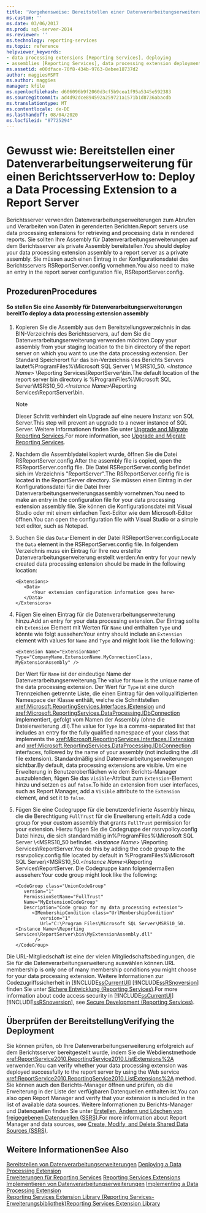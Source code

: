 ```yaml
---
title: 'Vorgehensweise: Bereitstellen einer Datenverarbeitungserweiterung für einen Berichtsserver | Microsoft-Dokumentation'
ms.custom: ''
ms.date: 03/06/2017
ms.prod: sql-server-2014
ms.reviewer: ''
ms.technology: reporting-services
ms.topic: reference
helpviewer_keywords:
- data processing extensions [Reporting Services], deploying
- assemblies [Reporting Services], data processing extension deployments
ms.assetid: e00dface-70f8-434b-9763-8ebee18737d2
author: maggiesMSFT
ms.author: maggies
manager: kfile
ms.openlocfilehash: d606096b9f2060d3cf5b9cea1f95a5345e592383
ms.sourcegitcommit: ad4d92dce894592a259721a1571b1d8736abacdb
ms.translationtype: MT
ms.contentlocale: de-DE
ms.lasthandoff: 08/04/2020
ms.locfileid: "87725294"
---
```

# <a name="how-to-deploy-a-data-processing-extension-to-a-report-server"></a><span data-ttu-id="c8f49-102">Gewusst wie: Bereitstellen einer Datenverarbeitungserweiterung für einen Berichtsserver</span><span class="sxs-lookup"><span data-stu-id="c8f49-102">How to: Deploy a Data Processing Extension to a Report Server</span></span>
  <span data-ttu-id="c8f49-103">Berichtsserver verwenden Datenverarbeitungserweiterungen zum Abrufen und Verarbeiten von Daten in gerenderten Berichten.</span><span class="sxs-lookup"><span data-stu-id="c8f49-103">Report servers use data processing extensions for retrieving and processing data in rendered reports.</span></span> <span data-ttu-id="c8f49-104">Sie sollten Ihre Assembly für Datenverarbeitungserweiterungen auf dem Berichtsserver als private Assembly bereitstellen.</span><span class="sxs-lookup"><span data-stu-id="c8f49-104">You should deploy your data processing extension assembly to a report server as a private assembly.</span></span> <span data-ttu-id="c8f49-105">Sie müssen auch einen Eintrag in der Konfigurationsdatei des Berichtsservers RSReportServer.config vornehmen.</span><span class="sxs-lookup"><span data-stu-id="c8f49-105">You also need to make an entry in the report server configuration file, RSReportServer.config.</span></span>  
  
## <a name="procedures"></a><span data-ttu-id="c8f49-106">Prozeduren</span><span class="sxs-lookup"><span data-stu-id="c8f49-106">Procedures</span></span>  
  
#### <a name="to-deploy-a-data-processing-extension-assembly"></a><span data-ttu-id="c8f49-107">So stellen Sie eine Assembly für Datenverarbeitungserweiterungen bereit</span><span class="sxs-lookup"><span data-stu-id="c8f49-107">To deploy a data processing extension assembly</span></span>  
  
1.  <span data-ttu-id="c8f49-108">Kopieren Sie die Assembly aus dem Bereitstellungsverzeichnis in das BIN-Verzeichnis des Berichtsservers, auf dem Sie die Datenverarbeitungserweiterung verwenden möchten.</span><span class="sxs-lookup"><span data-stu-id="c8f49-108">Copy your assembly from your staging location to the bin directory of the report server on which you want to use the data processing extension.</span></span> <span data-ttu-id="c8f49-109">Der Standard Speicherort für das bin-Verzeichnis des Berichts Servers lautet%ProgramFiles%\Microsoft SQL Server \ MSRS10_50. \<*Instance Name*> \Reporting Services\ReportServer\bin.</span><span class="sxs-lookup"><span data-stu-id="c8f49-109">The default location of the report server bin directory is %ProgramFiles%\Microsoft SQL Server\MSRS10_50.\<*Instance Name*>\Reporting Services\ReportServer\bin.</span></span>  
  
    > [!NOTE]  
    >  <span data-ttu-id="c8f49-110">Dieser Schritt verhindert ein Upgrade auf eine neuere Instanz von SQL Server.</span><span class="sxs-lookup"><span data-stu-id="c8f49-110">This step will prevent an upgrade to a newer instance of SQL Server.</span></span> <span data-ttu-id="c8f49-111">Weitere Informationen finden Sie unter [Upgrade and Migrate Reporting Services](../../install-windows/upgrade-and-migrate-reporting-services.md).</span><span class="sxs-lookup"><span data-stu-id="c8f49-111">For more information, see [Upgrade and Migrate Reporting Services](../../install-windows/upgrade-and-migrate-reporting-services.md).</span></span>  
  
2.  <span data-ttu-id="c8f49-112">Nachdem die Assemblydatei kopiert wurde, öffnen Sie die Datei RSReportServer.config.</span><span class="sxs-lookup"><span data-stu-id="c8f49-112">After the assembly file is copied, open the RSReportServer.config file.</span></span> <span data-ttu-id="c8f49-113">Die Datei RSReportServer.config befindet sich im Verzeichnis "ReportServer".</span><span class="sxs-lookup"><span data-stu-id="c8f49-113">The RSReportServer.config file is located in the ReportServer directory.</span></span> <span data-ttu-id="c8f49-114">Sie müssen einen Eintrag in der Konfigurationsdatei für die Datei Ihrer Datenverarbeitungserweiterungsassembly vornehmen.</span><span class="sxs-lookup"><span data-stu-id="c8f49-114">You need to make an entry in the configuration file for your data processing extension assembly file.</span></span> <span data-ttu-id="c8f49-115">Sie können die Konfigurationsdatei mit Visual Studio oder mit einem einfachen Text-Editor wie dem Microsoft-Editor öffnen.</span><span class="sxs-lookup"><span data-stu-id="c8f49-115">You can open the configuration file with Visual Studio or a simple text editor, such as Notepad.</span></span>  
  
3.  <span data-ttu-id="c8f49-116">Suchen Sie das `Data`-Element in der Datei RSReportServer.config.</span><span class="sxs-lookup"><span data-stu-id="c8f49-116">Locate the `Data` element in the RSReportServer.config file.</span></span> <span data-ttu-id="c8f49-117">In folgendem Verzeichnis muss ein Eintrag für Ihre neu erstellte Datenverarbeitungserweiterung erstellt werden:</span><span class="sxs-lookup"><span data-stu-id="c8f49-117">An entry for your newly created data processing extension should be made in the following location:</span></span>  
  
    ```  
    <Extensions>  
       <Data>  
          <Your extension configuration information goes here>  
       </Data>  
    </Extensions>  
    ```  
  
4.  <span data-ttu-id="c8f49-118">Fügen Sie einen Eintrag für die Datenverarbeitungserweiterung hinzu.</span><span class="sxs-lookup"><span data-stu-id="c8f49-118">Add an entry for your data processing extension.</span></span> <span data-ttu-id="c8f49-119">Der Eintrag sollte ein `Extension` Element mit Werten für `Name` und enthalten `Type` und könnte wie folgt aussehen:</span><span class="sxs-lookup"><span data-stu-id="c8f49-119">Your entry should include an `Extension` element with values for `Name` and `Type` and might look like the following:</span></span>  
  
    ```  
    <Extension Name="ExtensionName" Type="CompanyName.ExtensionName.MyConnectionClass, MyExtensionAssembly" />  
    ```  
  
     <span data-ttu-id="c8f49-120">Der Wert für `Name` ist der eindeutige Name der Datenverarbeitungserweiterung.</span><span class="sxs-lookup"><span data-stu-id="c8f49-120">The value for `Name` is the unique name of the data processing extension.</span></span> <span data-ttu-id="c8f49-121">Der Wert für `Type` ist eine durch Trennzeichen getrennte Liste, die einen Eintrag für den vollqualifizierten Namespace der Klasse enthält, welche die Schnittstellen <xref:Microsoft.ReportingServices.Interfaces.IExtension> und <xref:Microsoft.ReportingServices.DataProcessing.IDbConnection> implementiert, gefolgt vom Namen der Assembly (ohne die Dateierweiterung .dll).</span><span class="sxs-lookup"><span data-stu-id="c8f49-121">The value for `Type` is a comma-separated list that includes an entry for the fully qualified namespace of your class that implements the <xref:Microsoft.ReportingServices.Interfaces.IExtension> and <xref:Microsoft.ReportingServices.DataProcessing.IDbConnection> interfaces, followed by the name of your assembly (not including the .dll file extension).</span></span> <span data-ttu-id="c8f49-122">Standardmäßig sind Datenverarbeitungserweiterungen sichtbar.</span><span class="sxs-lookup"><span data-stu-id="c8f49-122">By default, data processing extensions are visible.</span></span> <span data-ttu-id="c8f49-123">Um eine Erweiterung in Benutzeroberflächen wie dem Berichts-Manager auszublenden, fügen Sie das `Visible`-Attribut zum `Extension`-Element hinzu und setzen es auf `false`.</span><span class="sxs-lookup"><span data-stu-id="c8f49-123">To hide an extension from user interfaces, such as Report Manager, add a `Visible` attribute to the `Extension` element, and set it to `false`.</span></span>  
  
5.  <span data-ttu-id="c8f49-124">Fügen Sie eine Codegruppe für die benutzerdefinierte Assembly hinzu, die die Berechtigung `FullTrust` für die Erweiterung erteilt.</span><span class="sxs-lookup"><span data-stu-id="c8f49-124">Add a code group for your custom assembly that grants `FullTrust` permission for your extension.</span></span> <span data-ttu-id="c8f49-125">Hierzu fügen Sie die Codegruppe der rssrvpolicy.config Datei hinzu, die sich standardmäßig in%ProgramFiles%\Microsoft SQL Server \\<MSRS10_50 befindet. \<*Instance Name*> \Reporting Services\ReportServer.</span><span class="sxs-lookup"><span data-stu-id="c8f49-125">You do this by adding the code group to the rssrvpolicy.config file located by default in %ProgramFiles%\Microsoft SQL Server\\<MSRS10_50.\<*Instance Name*>\Reporting Services\ReportServer.</span></span> <span data-ttu-id="c8f49-126">Die Codegruppe kann folgendermaßen aussehen:</span><span class="sxs-lookup"><span data-stu-id="c8f49-126">Your code group might look like the following:</span></span>  
  
    ```  
    <CodeGroup class="UnionCodeGroup"  
       version="1"  
       PermissionSetName="FullTrust"  
       Name="MyExtensionCodeGroup"  
       Description="Code group for my data processing extension">  
          <IMembershipCondition class="UrlMembershipCondition"  
             version="1"  
             Url="C:\Program Files\Microsoft SQL Server\MSRS10_50.<Instance Name>\Reporting Services\ReportServer\bin\MyExtensionAssembly.dll"  
           />  
    </CodeGroup>  
    ```  
  
 <span data-ttu-id="c8f49-127">Die URL-Mitgliedschaft ist eine der vielen Mitgliedschaftsbedingungen, die Sie für die Datenverarbeitungserweiterung auswählen können.</span><span class="sxs-lookup"><span data-stu-id="c8f49-127">URL membership is only one of many membership conditions you might choose for your data processing extension.</span></span> <span data-ttu-id="c8f49-128">Weitere Informationen zur Codezugriffssicherheit in [!INCLUDE[ssCurrentUI](../../../includes/sscurrentui-md.md)] [!INCLUDE[ssRSnoversion](../../../includes/ssrsnoversion-md.md)] finden Sie unter [Sichere Entwicklung &#40;Reporting Services&#41;](../secure-development/secure-development-reporting-services.md).</span><span class="sxs-lookup"><span data-stu-id="c8f49-128">For more information about code access security in [!INCLUDE[ssCurrentUI](../../../includes/sscurrentui-md.md)] [!INCLUDE[ssRSnoversion](../../../includes/ssrsnoversion-md.md)], see [Secure Development &#40;Reporting Services&#41;](../secure-development/secure-development-reporting-services.md).</span></span>  
  
## <a name="verifying-the-deployment"></a><span data-ttu-id="c8f49-129">Überprüfen der Bereitstellung</span><span class="sxs-lookup"><span data-stu-id="c8f49-129">Verifying the Deployment</span></span>  
 <span data-ttu-id="c8f49-130">Sie können prüfen, ob Ihre Datenverarbeitungserweiterung erfolgreich auf dem Berichtsserver bereitgestellt wurde, indem Sie die Webdienstmethode <xref:ReportService2010.ReportingService2010.ListExtensions%2A> verwenden.</span><span class="sxs-lookup"><span data-stu-id="c8f49-130">You can verify whether your data processing extension was deployed successfully to the report server by using the Web service <xref:ReportService2010.ReportingService2010.ListExtensions%2A> method.</span></span> <span data-ttu-id="c8f49-131">Sie können auch den Berichts-Manager öffnen und prüfen, ob die Erweiterung in der Liste der verfügbaren Datenquellen enthalten ist.</span><span class="sxs-lookup"><span data-stu-id="c8f49-131">You can also open Report Manager and verify that your extension is included in the list of available data sources.</span></span> <span data-ttu-id="c8f49-132">Weitere Informationen zu Berichts-Manager und Datenquellen finden Sie unter [Erstellen, Ändern und Löschen von freigegebenen Datenquellen (SSRS)](../../report-data/create-modify-and-delete-shared-data-sources-ssrs.md).</span><span class="sxs-lookup"><span data-stu-id="c8f49-132">For more information about Report Manager and data sources, see [Create, Modify, and Delete Shared Data Sources &#40;SSRS&#41;](../../report-data/create-modify-and-delete-shared-data-sources-ssrs.md).</span></span>  
  
## <a name="see-also"></a><span data-ttu-id="c8f49-133">Weitere Informationen</span><span class="sxs-lookup"><span data-stu-id="c8f49-133">See Also</span></span>  
 <span data-ttu-id="c8f49-134">[Bereitstellen von Datenverarbeitungserweiterungen](deploying-a-data-processing-extension.md) </span><span class="sxs-lookup"><span data-stu-id="c8f49-134">[Deploying a Data Processing Extension](deploying-a-data-processing-extension.md) </span></span>  
 <span data-ttu-id="c8f49-135">[Erweiterungen für Reporting Services](../reporting-services-extensions.md) </span><span class="sxs-lookup"><span data-stu-id="c8f49-135">[Reporting Services Extensions](../reporting-services-extensions.md) </span></span>  
 <span data-ttu-id="c8f49-136">[Implementieren von Datenverarbeitungserweiterungen](implementing-a-data-processing-extension.md) </span><span class="sxs-lookup"><span data-stu-id="c8f49-136">[Implementing a Data Processing Extension](implementing-a-data-processing-extension.md) </span></span>  
 [<span data-ttu-id="c8f49-137">Reporting Services Extension Library (Reporting Services-Erweiterungsbibliothek)</span><span class="sxs-lookup"><span data-stu-id="c8f49-137">Reporting Services Extension Library</span></span>](../reporting-services-extension-library.md)  
  
  
